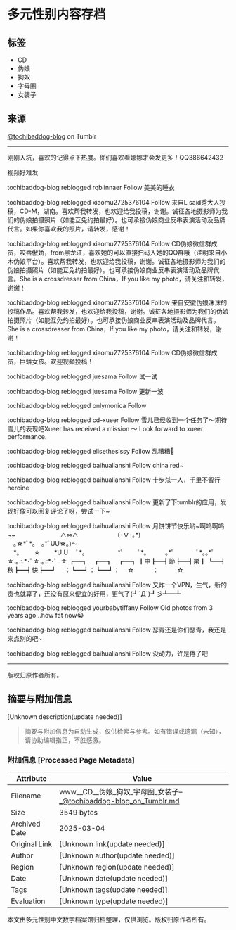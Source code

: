 # 多元性别内容存档

## 标签
- CD
- 伪娘
- 狗奴
- 字母圈
- 女装子

## 来源
[@tochibaddog-blog](https://www.tumblr.com/tochibaddog-blog) on Tumblr

---

刚刚入坑，喜欢的记得点下热度。你们喜欢看娜娜才会发更多！QQ386642432

视频好难发

tochibaddog-blog reblogged rqblinnaer Follow 美美的睡衣

tochibaddog-blog reblogged xiaomu2725376104 Follow 来自L said秀大人投稿，CD-M，湖南。喜欢帮我转发，也欢迎给我投稿，谢谢。诚征各地摄影师为我们的伪娘拍摄照片（如能互免约拍最好）。也可承接伪娘商业反串表演活动及品牌代言。如果你喜欢我的照片，请转发，感谢！

tochibaddog-blog reblogged xiaomu2725376104 Follow CD伪娘微信群成员，咬唇傲娇，from黑龙江，喜欢她的可以直接扫码入她的QQ群哦（注明来自小木伪娘平台）。喜欢帮我转发，也欢迎给我投稿，谢谢。诚征各地摄影师为我们的伪娘拍摄照片（如能互免约拍最好）。也可承接伪娘商业反串表演活动及品牌代言。She is a crossdresser from China，If you like my photo，请关注和转发，谢谢！

tochibaddog-blog reblogged xiaomu2725376104 Follow 来自安徽伪娘沫沫的投稿作品。喜欢帮我转发，也欢迎给我投稿，谢谢。诚征各地摄影师为我们的伪娘拍摄照片（如能互免约拍最好）。也可承接伪娘商业反串表演活动及品牌代言。She is a crossdresser from China，If you like my photo，请关注和转发，谢谢！

tochibaddog-blog reblogged xiaomu2725376104 Follow CD伪娘微信群成员，巨蟒女孩。欢迎视频投稿！

tochibaddog-blog reblogged juesama Follow 试一试

tochibaddog-blog reblogged juesama Follow 更新一波

tochibaddog-blog reblogged onlymonica Follow

tochibaddog-blog reblogged cd-xueer Follow 雪儿已经收到一个任务了～期待雪儿的表现吧Xueer has received a mission ～ Look forward to xueer performance.

tochibaddog-blog reblogged elisethesissy Follow 乱糟糟👻

tochibaddog-blog reblogged baihualianshi Follow china red~

tochibaddog-blog reblogged baihualianshi Follow 十步杀一人，千里不留行heroine

tochibaddog-blog reblogged baihualianshi Follow 更新了下tumblr的应用，发现好像可以回复评论了呀，尝试一下~

tochibaddog-blog reblogged baihualianshi Follow 月饼饼节快乐哟~啊呜啊呜~~ 
　　　　　　　∧∞∧ 
　　　　　　（･∇･｡\*)  
　｡☆\*ﾟ\*｡　｡\*ﾟUU☆｡)～  
　\*｡　 　☆　 　\*U U 　ﾟ\*｡　　　　　 \*ﾟ 　　ﾟ\*｡　　　｡\*ﾟ 　　 　ﾟ\*｡｡\*ﾟ ☆.｡.:.\*･ﾟ☆.｡.:\*･ﾟ..☆ 
┏━┓　┏━┓　┏━┓ 
┃中┣━┫節┣━┫樂┃ 
┗━┫秋┣━┫快┣━┛ 
　：┗━┛：┗━┛： 
　☆　　　：　　　☆

tochibaddog-blog reblogged baihualianshi Follow 又炸一个VPN，生气，新的贵也就算了，还没有原来便宜的好用，更气了(┛ˋДˊ)┛彡┻━┻

tochibaddog-blog reblogged yourbabytiffany Follow Old photos from 3 years ago…how fat now😭

tochibaddog-blog reblogged baihualianshi Follow 瑟青还是你们瑟青，我还是来点别的吧~

tochibaddog-blog reblogged baihualianshi Follow 没动力，许是倦了吧

---

版权归原作者所有。
<!-- tcd_original_link https://www.tumblr.com/tochibaddog-blog/181350016381/rqblinnaer-cd-%E4%BC%AA%E5%A8%98-%E7%8B%97%E5%A5%B4-%E5%AD%97%E6%AF%8D%E5%9C%88-%E5%A5%B3%E8%A3%85%E5%AD%90 -->


## 摘要与附加信息

<!-- tcd_abstract -->
[Unknown description(update needed)]
<!-- tcd_abstract_end -->

> 摘要与附加信息为自动生成，仅供检索与参考。如有错误或遗漏（未知），请协助编辑指正，不胜感激。

### 附加信息 [Processed Page Metadata]

| Attribute       | Value                                  |
|-----------------|----------------------------------------|
| Filename        | www__CD__伪娘_狗奴_字母圈_女装子–_@tochibaddog-blog_on_Tumblr.md                             |
| Size            | 3549 bytes                           |
| Archived Date   | 2025-03-04                             |
| Original Link   | [Unknown link(update needed)]                       |
| Author          | [Unknown author(update needed)]                               |
| Region          | [Unknown region(update needed)]                               |
| Date            | [Unknown date(update needed)]                                 |
| Tags            | [Unknown tags(update needed)]                                 |
| Evaluation            | [Unknown type(update needed)]                                 |
<!-- tcd_table_end -->

本文由多元性别中文数字档案馆归档整理，仅供浏览。版权归原作者所有。
